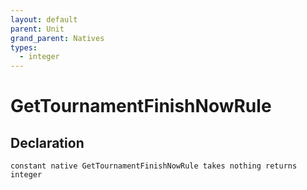 ```yaml
---
layout: default
parent: Unit
grand_parent: Natives
types:
  - integer
---
```


# GetTournamentFinishNowRule

## Declaration

```
constant native GetTournamentFinishNowRule takes nothing returns integer
```